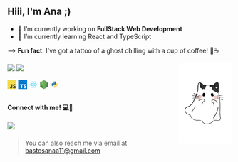 ## Hiii, I'm Ana ;) 

- 🎯 I’m currently working on __FullStack Web Development__
- 🌱 I’m currently learning React and TypeScript

--> __Fun fact__: I've got a tattoo of a ghost chilling with a cup of coffee! 👻☕

<div >
  <img height="180em" src="gatito.png" align='right'/>
</div>

<a href="https://github.com/bastosanaa/github-readme-stats">
  <img height=150 align="center" src="https://github-readme-stats.vercel.app/api?username=bastosanaa&hide=prs,issues,contribs&show_icons=true&theme=omni" />
</a>
<a href="https://github.com/bastosanaa/convoychat">
  <img height=150 align="center" src="https://github-readme-stats.vercel.app/api/top-langs?username=bastosanaa&layout=compact&langs_count=8&card_width=320&theme=omni&hide=java,HTML,dockerfile,roff" />
</a>

####

<div>
  <code><img height="20" alt="javascript" src="https://raw.githubusercontent.com/github/explore/80688e429a7d4ef2fca1e82350fe8e3517d3494d/topics/javascript/javascript.png"></code>
  <code><img height="20" alt="typescript" src="https://raw.githubusercontent.com/github/explore/80688e429a7d4ef2fca1e82350fe8e3517d3494d/topics/typescript/typescript.png"></code>
  <code><img height="20" alt="react" src="https://raw.githubusercontent.com/github/explore/80688e429a7d4ef2fca1e82350fe8e3517d3494d/topics/react/react.png"></code>
  <code><img height="20" alt="nodejs" src="https://raw.githubusercontent.com/github/explore/80688e429a7d4ef2fca1e82350fe8e3517d3494d/topics/nodejs/nodejs.png"></code>
  <code><img height="20" alt="python" src="https://raw.githubusercontent.com/github/explore/80688e429a7d4ef2fca1e82350fe8e3517d3494d/topics/python/python.png"></code>
</div>

##

#### Connect with me! 💻💙
<a href='https://www.linkedin.com/in/ana-bastos-7b0103272/'>
  <img src="https://img.shields.io/badge/LinkedIn-0077B5?style=for-the-badge&logo=linkedin&logoColor=white"/>
</a>

####

> You can also reach me via email at bastosanaa11@gmail.com




